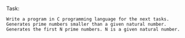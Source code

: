 Task:
 
	Write a program in C programming language for the next tasks.
	Generates prime numbers smaller than a given natural number.
	Generates the first N prime numbers. N is a given natural number.
	